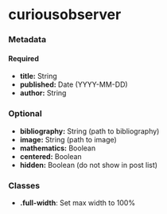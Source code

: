 # curiousobserver

### Metadata

#### Required

- **title:** String
- **published:** Date (YYYY-MM-DD)
- **author:** String

### Optional

- **bibliography:** String (path to bibliography)
- **image:** String (path to image)
- **mathematics:** Boolean
- **centered:** Boolean 
- **hidden:** Boolean (do not show in post list)

### Classes

- **.full-width**: Set max width to 100%

